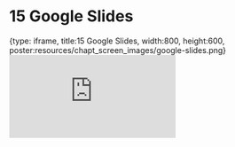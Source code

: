 # 15 Google Slides
 
{type: iframe, title:15 Google Slides, width:800, height:600, poster:resources/chapt_screen_images/google-slides.png}
![](https://datatrail-jhu.github.io/00_intro/no_toc/google-slides.html)
 

 
